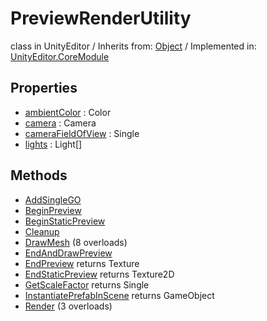 # PreviewRenderUtility
class in UnityEditor
 / Inherits from: <a href="https://docs.unity3d.com/6000.0/Documentation/ScriptReference/Object.html">Object</a> / Implemented in: <a href="https://docs.unity3d.com/6000.0/Documentation/ScriptReference/UnityEditor.CoreModule.html">UnityEditor.CoreModule</a>

## Properties
- <a href="https://docs.unity3d.com/6000.0/Documentation/ScriptReference/PreviewRenderUtility-ambientColor.html">ambientColor</a> : Color
- <a href="https://docs.unity3d.com/6000.0/Documentation/ScriptReference/PreviewRenderUtility-camera.html">camera</a> : Camera
- <a href="https://docs.unity3d.com/6000.0/Documentation/ScriptReference/PreviewRenderUtility-cameraFieldOfView.html">cameraFieldOfView</a> : Single
- <a href="https://docs.unity3d.com/6000.0/Documentation/ScriptReference/PreviewRenderUtility-lights.html">lights</a> : Light[]

## Methods
- <a href="https://docs.unity3d.com/6000.0/Documentation/ScriptReference/PreviewRenderUtility.AddSingleGO.html">AddSingleGO</a>
- <a href="https://docs.unity3d.com/6000.0/Documentation/ScriptReference/PreviewRenderUtility.BeginPreview.html">BeginPreview</a>
- <a href="https://docs.unity3d.com/6000.0/Documentation/ScriptReference/PreviewRenderUtility.BeginStaticPreview.html">BeginStaticPreview</a>
- <a href="https://docs.unity3d.com/6000.0/Documentation/ScriptReference/PreviewRenderUtility.Cleanup.html">Cleanup</a>
- <a href="https://docs.unity3d.com/6000.0/Documentation/ScriptReference/PreviewRenderUtility.DrawMesh.html">DrawMesh</a> (8 overloads)
- <a href="https://docs.unity3d.com/6000.0/Documentation/ScriptReference/PreviewRenderUtility.EndAndDrawPreview.html">EndAndDrawPreview</a>
- <a href="https://docs.unity3d.com/6000.0/Documentation/ScriptReference/PreviewRenderUtility.EndPreview.html">EndPreview</a> returns Texture
- <a href="https://docs.unity3d.com/6000.0/Documentation/ScriptReference/PreviewRenderUtility.EndStaticPreview.html">EndStaticPreview</a> returns Texture2D
- <a href="https://docs.unity3d.com/6000.0/Documentation/ScriptReference/PreviewRenderUtility.GetScaleFactor.html">GetScaleFactor</a> returns Single
- <a href="https://docs.unity3d.com/6000.0/Documentation/ScriptReference/PreviewRenderUtility.InstantiatePrefabInScene.html">InstantiatePrefabInScene</a> returns GameObject
- <a href="https://docs.unity3d.com/6000.0/Documentation/ScriptReference/PreviewRenderUtility.Render.html">Render</a> (3 overloads)
